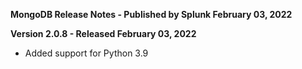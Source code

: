 **MongoDB Release Notes - Published by Splunk February 03, 2022**


**Version 2.0.8 - Released February 03, 2022**

* Added support for Python 3.9